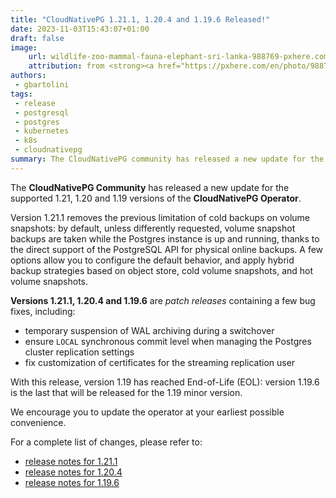 ```yaml
---
title: "CloudNativePG 1.21.1, 1.20.4 and 1.19.6 Released!"
date: 2023-11-03T15:43:07+01:00
draft: false
image:
    url: wildlife-zoo-mammal-fauna-elephant-sri-lanka-988769-pxhere.com.jpg
    attribution: from <strong><a href="https://pxhere.com/en/photo/988769?utm_content=clipUser&utm_medium=referral&utm_source=pxhere">PxHere</a></strong>
authors:
 - gbartolini
tags:
 - release
 - postgresql
 - postgres
 - kubernetes
 - k8s
 - cloudnativepg
summary: The CloudNativePG community has released a new update for the supported 1.21, 1.20 and 1.19 versions of the CloudNativePG operator. Version 1.19 has reached End-of-Life (EOL).
---
```

The **CloudNativePG Community** has released a new update for the supported
1.21, 1.20 and 1.19 versions of the **CloudNativePG Operator**.

Version 1.21.1 removes the previous limitation of cold backups on volume
snapshots: by default, unless differently requested, volume snapshot backups
are taken while the Postgres instance is up and running, thanks to the direct
support of the PostgreSQL API for physical online backups. A few options allow
you to configure the default behavior, and apply hybrid backup strategies
based on object store, cold volume snapshots, and hot volume snapshots.

**Versions 1.21.1, 1.20.4 and 1.19.6** are *patch releases* containing a few
bug fixes, including:

- temporary suspension of WAL archiving during a switchover
- ensure `LOCAL` synchronous commit level when managing the Postgres cluster
  replication settings
- fix customization of certificates for the streaming replication user

With this release, version 1.19 has reached End-of-Life (EOL): version 1.19.6
is the last that will be released for the 1.19 minor version.

We encourage you to update the operator at your earliest possible convenience.

For a complete list of changes, please refer to:

- [release notes for 1.21.1](https://cloudnative-pg.io/documentation/1.21/release_notes/v1.21/)
- [release notes for 1.20.4](https://cloudnative-pg.io/documentation/1.20/release_notes/v1.20/)
- [release notes for 1.19.6](https://cloudnative-pg.io/documentation/1.19/release_notes/v1.19/)

<!--
# About CloudNativePg

[CloudNativePG](https://cloudnative-pg.io) is an open source Kubernetes
Operator for PostgreSQL workloads that orchestrates the full life cycle of a
PostgreSQL cluster, from bootstrapping and configuration, through high
availability and connection routing, to backups and disaster recovery.
CloudNativePG relies on PostgreSQL’s native streaming replication to distribute
data across pods, nodes, and zones, using standard Kubernetes patterns.
Replicas can be scaled up and down in a Kubernetes native manner, and the
operator automatically and safely reconfigure replication as appropriate.
[CloudNativePG is a project originally created and supported by EDB](https://www.enterprisedb.com/products/cloud-native-postgresql-kubernetes-ha-clusters-k8s-containers-scalable).

-->
<!--
Tweet
Proud to announce #CloudNativePG 1.21.1, 1.20.4 and 1.19.6 are out! Update now!

This patch release contains several fixes as well as improvements in the DR and HA areas.

Read more https://cloudnative-pg.io/blog/cloudnative-pg-1.21-1-released/!

#PostgreSQL #operator #Kubernetes #k8s #databases #postgres #oss
--->
